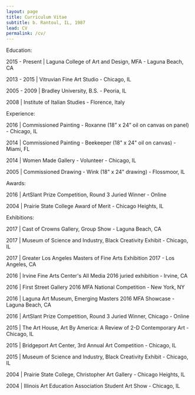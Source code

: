```yaml
---
layout: page
title: Curriculum Vitae
subtitle: b. Rantoul, IL, 1987
lead: CV
permalink: /cv/
---
```


Education:

2015 - Present | Laguna College of Art and Design, MFA - Laguna Beach, CA

2013 - 2015 | Vitruvian Fine Art Studio - Chicago, IL

2005 - 2009 | Bradley University, B.S. - Peoria, IL

2008 | Institute of Italian Studies - Florence, Italy

 

Experience:

2016 | Commissioned Painting - Roxanne (18” x 24” oil on canvas on panel) - Chicago, IL

2014 | Commissioned Painting - Beekeeper (18" x 24" oil on canvas) - Miami, FL

2014 | Women Made Gallery - Volunteer - Chicago, IL

2005 | Commissioned Drawing - Wink (18" x 24" drawing) - Flossmoor, IL

 

Awards:

2016 | ArtSlant Prize Competition, Round 3 Juried Winner - Online

2004 | Prairie State College Award of Merit - Chicago Heights, IL

 

Exhibitions:

2017 | Cast of Crowns Gallery, Group Show - Laguna Beach, CA

2017 | Museum of Science and Industry, Black Creativity Exhibit - Chicago, IL

2017 | Greater Los Angeles Masters of Fine Arts Exhibition 2017 - Los Angeles, CA

2016 | Irvine Fine Arts Center's All Media 2016 juried exhibition - Irvine, CA

2016 | First Street Gallery 2016 MFA National Competition - New York, NY

2016 | Laguna Art Museum, Emerging Masters 2016 MFA Showcase - Laguna Beach, CA

2016 | ArtSlant Prize Competition, Round 3 Juried Winner, Chicago - Online

2015 | The Art House, Art By America: A Review of 2-D Contemporary Art - Chicago, IL

2015 | Bridgeport Art Center, 3rd Annual Art Competition - Chicago, IL

2015 | Museum of Science and Industry, Black Creativity Exhibit - Chicago, IL

2004 | Prairie State College, Christopher Art Gallery - Chicago Heights, IL

2004 | Illinois Art Education Association Student Art Show - Chicago, IL